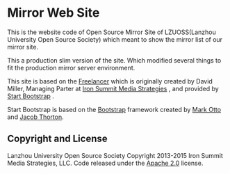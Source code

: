 # Mirror Web Site
This is the website code of Open Source Mirror Site of LZUOSS(Lanzhou University Open Source Society) which meant to show the mirror list of our mirror site.

This a production slim version of the site. Which modified several things to fit the production mirror server environment.

This site is based on the [Freelancer](http://startbootstrap.com/template-overviews/freelancer/) which is originally created by David Miller, Managing Parter at [Iron Summit Media Strategies](http://www.ironsummitmedia.com/) , and provided by [Start Bootstrap](http://startbootstrap.com/) .

Start Bootstrap is based on the [Bootstrap](http://getbootstrap.com/) framework created by [Mark Otto](https://twitter.com/mdo) and [Jacob Thorton](https://twitter.com/fat).

## Copyright and License
Lanzhou University Open Source Society
Copyright 2013-2015 Iron Summit Media Strategies, LLC. 
Code released under the [Apache 2.0](http://www.apache.org/licenses/LICENSE-2.0.html) license.
